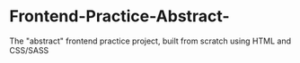# Frontend-Practice-Abstract-
The "abstract" frontend practice project, built from scratch using HTML and CSS/SASS
